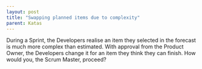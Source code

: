 ```yaml
---
layout: post
title: "Swapping planned items due to complexity"
parent: Katas
---
```

During a Sprint, the Developers realise an item they selected in the forecast is much more complex than estimated. With approval from the Product Owner, the Developers change it for an item they think they can finish. How would you, the Scrum Master, proceed?
